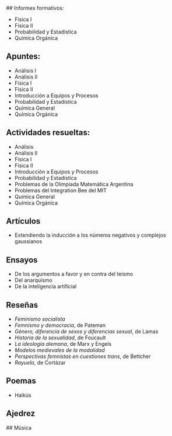 <link rel="stylesheet" href="assets/css/style.css">
<div>
## Informes formativos:

* Física I
* Física II
* Probabilidad y Estadística
* Química Orgánica
  
## Apuntes:

* Análisis I
* Análisis II
* Física I
* Física II
* Introducción a Equipos y Procesos
* Probabilidad y Estadística
* Química General
* Química Orgánica

## Actividades resueltas:

* Análisis
* Análisis II
* Física I
* Física II
* Introducción a Equipos y Procesos
* Probabilidad y Estadística
* Problemas de la Olimpiada Matemática Argentina
* Problemas del Integration Bee del MIT
* Química General
* Química Orgánica

## Artículos

* Extendiendo la inducción a los números negativos y complejos gaussianos
 
## Ensayos

* De los argumentos a favor y en contra del teísmo
* Del anarquismo
* De la inteligencia artificial
  
## Reseñas

* *Feminismo socialista*
* *Femnismo y democracia*, de Pateman
* *Género, diferencia de sexos y diferencias sexual*, de Lamas
* *Historia de la sexualidad*, de Foucault
* *La ideología alemana*, de Marx y Engels
* *Modelos medievales de la modalidad*
* *Perspectivas femnistas en cuestiones trans*, de Bettcher
* *Rayuela*, de Cortázar
  
## Poemas

* Haikús

## Ajedrez
</div>
## Música
